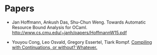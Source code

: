 # Papers #

* Jan Hoffmann, Ankush Das, Shu-Chun Weng. Towards Automatic Resource
  Bound Analysis for
  OCaml. http://www.cs.cmu.edu/~janh/papers/HoffmannW15.pdf

* Youyou Cong, Leo Osvald, Gregory Essertel, Tiark Rompf.
  [Compiling with Continuations, or without? Whatever.](https://www.cs.purdue.edu/homes/rompf/papers/cong-icfp19.pdf)
